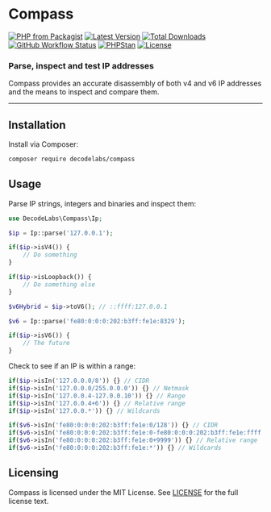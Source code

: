 # Compass

[![PHP from Packagist](https://img.shields.io/packagist/php-v/decodelabs/compass?style=flat)](https://packagist.org/packages/decodelabs/compass)
[![Latest Version](https://img.shields.io/packagist/v/decodelabs/compass.svg?style=flat)](https://packagist.org/packages/decodelabs/compass)
[![Total Downloads](https://img.shields.io/packagist/dt/decodelabs/compass.svg?style=flat)](https://packagist.org/packages/decodelabs/compass)
[![GitHub Workflow Status](https://img.shields.io/github/actions/workflow/status/decodelabs/compass/integrate.yml?branch=develop)](https://github.com/decodelabs/compass/actions/workflows/integrate.yml)
[![PHPStan](https://img.shields.io/badge/PHPStan-enabled-44CC11.svg?longCache=true&style=flat)](https://github.com/phpstan/phpstan)
[![License](https://img.shields.io/packagist/l/decodelabs/compass?style=flat)](https://packagist.org/packages/decodelabs/compass)

### Parse, inspect and test IP addresses

Compass provides an accurate disassembly of both v4 and v6 IP addresses and the means to inspect and compare them.

---

## Installation

Install via Composer:

```bash
composer require decodelabs/compass
```

## Usage

Parse IP strings, integers and binaries and inspect them:

```php
use DecodeLabs\Compass\Ip;

$ip = Ip::parse('127.0.0.1');

if($ip->isV4()) {
    // Do something
}

if($ip->isLoopback()) {
    // Do something else
}

$v6Hybrid = $ip->toV6(); // ::ffff:127.0.0.1

$v6 = Ip::parse('fe80:0:0:0:202:b3ff:fe1e:8329');

if($ip->isV6()) {
    // The future
}
```

Check to see if an IP is within a range:

```php
if($ip->isIn('127.0.0.0/8')) {} // CIDR
if($ip->isIn('127.0.0.0/255.0.0.0')) {} // Netmask
if($ip->isIn('127.0.0.4-127.0.0.10')) {} // Range
if($ip->isIn('127.0.0.4+6')) {} // Relative range
if($ip->isIn('127.0.0.*')) {} // Wildcards

if($v6->isIn('fe80:0:0:0:202:b3ff:fe1e:0/128')) {} // CIDR
if($v6->isIn('fe80:0:0:0:202:b3ff:fe1e:0-fe80:0:0:0:202:b3ff:fe1e:ffff')) {} // Range
if($v6->isIn('fe80:0:0:0:202:b3ff:fe1e:0+9999')) {} // Relative range
if($v6->isIn('fe80:0:0:0:202:b3ff:fe1e:*')) {} // Wildcards
```


## Licensing
Compass is licensed under the MIT License. See [LICENSE](./LICENSE) for the full license text.
